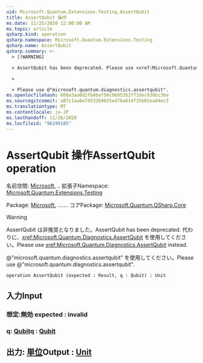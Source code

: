 ```yaml
---
uid: Microsoft.Quantum.Extensions.Testing.AssertQubit
title: AssertQubit 操作
ms.date: 11/25/2020 12:00:00 AM
ms.topic: article
qsharp.kind: operation
qsharp.namespace: Microsoft.Quantum.Extensions.Testing
qsharp.name: AssertQubit
qsharp.summary: >-
  > [!WARNING]

  > AssertQubit has been deprecated. Please use <xref:Microsoft.Quantum.Diagnostics.AssertQubit> instead.

  >

  > Please use @"microsoft.quantum.diagnostics.assertqubit".
ms.openlocfilehash: 608a3aa0d2fb4bef56c96853b2ff1dec830bc36e
ms.sourcegitcommit: a87c1aa8e7453360025e47ba614f25b02ea84ec3
ms.translationtype: MT
ms.contentlocale: ja-JP
ms.lasthandoff: 11/26/2020
ms.locfileid: "96199185"
---
```

# <a name="assertqubit-operation"></a><span data-ttu-id="42ce1-102">AssertQubit 操作</span><span class="sxs-lookup"><span data-stu-id="42ce1-102">AssertQubit operation</span></span>

<span data-ttu-id="42ce1-103">名前空間: [Microsoft.](xref:Microsoft.Quantum.Extensions.Testing) .. 拡張子</span><span class="sxs-lookup"><span data-stu-id="42ce1-103">Namespace: [Microsoft.Quantum.Extensions.Testing](xref:Microsoft.Quantum.Extensions.Testing)</span></span>

<span data-ttu-id="42ce1-104">Package: [Microsoft.](https://nuget.org/packages/Microsoft.Quantum.QSharp.Core) ....... コア</span><span class="sxs-lookup"><span data-stu-id="42ce1-104">Package: [Microsoft.Quantum.QSharp.Core](https://nuget.org/packages/Microsoft.Quantum.QSharp.Core)</span></span>


> [!WARNING]
> <span data-ttu-id="42ce1-105">AssertQubit は非推奨となりました。</span><span class="sxs-lookup"><span data-stu-id="42ce1-105">AssertQubit has been deprecated.</span></span> <span data-ttu-id="42ce1-106">代わりに、<xref:Microsoft.Quantum.Diagnostics.AssertQubit> を使用してください。</span><span class="sxs-lookup"><span data-stu-id="42ce1-106">Please use <xref:Microsoft.Quantum.Diagnostics.AssertQubit> instead.</span></span>
>
> <span data-ttu-id="42ce1-107">@"microsoft.quantum.diagnostics.assertqubit" を使用してください。</span><span class="sxs-lookup"><span data-stu-id="42ce1-107">Please use @"microsoft.quantum.diagnostics.assertqubit".</span></span>



```qsharp
operation AssertQubit (expected : Result, q : Qubit) : Unit
```


## <a name="input"></a><span data-ttu-id="42ce1-108">入力</span><span class="sxs-lookup"><span data-stu-id="42ce1-108">Input</span></span>

### <a name="expected--__invalidresult__"></a><span data-ttu-id="42ce1-109">想定:__無効 <Result>__</span><span class="sxs-lookup"><span data-stu-id="42ce1-109">expected : __invalid<Result>__</span></span>




### <a name="q--qubit"></a><span data-ttu-id="42ce1-110">q: [Qubit](xref:microsoft.quantum.lang-ref.qubit)</span><span class="sxs-lookup"><span data-stu-id="42ce1-110">q : [Qubit](xref:microsoft.quantum.lang-ref.qubit)</span></span>





## <a name="output--unit"></a><span data-ttu-id="42ce1-111">出力: [単位](xref:microsoft.quantum.lang-ref.unit)</span><span class="sxs-lookup"><span data-stu-id="42ce1-111">Output : [Unit](xref:microsoft.quantum.lang-ref.unit)</span></span>

